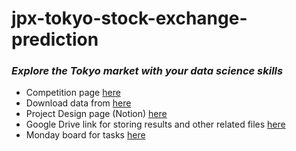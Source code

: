 # jpx-tokyo-stock-exchange-prediction

### _Explore the Tokyo market with your data science skills_

- Competition page [here](https://www.kaggle.com/competitions/jpx-tokyo-stock-exchange-prediction)
- Download data from [here](https://www.kaggle.com/competitions/jpx-tokyo-stock-exchange-prediction/data)
- Project Design page (Notion) [here](https://www.notion.so/teamnemo/Kaggle-Task-7e43a9de25774bf1b74d649af39745a6)
- Google Drive link for storing results and other related
  files [here](https://drive.google.com/drive/folders/1shFMEmWaRDgKMhBDFj4SX2Uy_FXwbGBP)
- Monday board for tasks [here](https://nemodata.monday.com/boards/2584838089)

